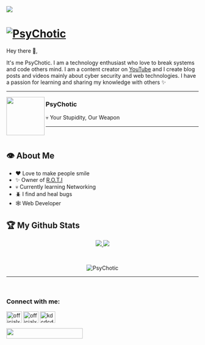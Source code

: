 <!-- PsyChotic's Github readme -->
![](https://visitor-badge.laobi.icu/badge?page_id=officialxnitin.officialxnitin&style=for-the-badge)

# [![PsyChotic](https://imgur.com/sDpYzoF.gif)](https://www.youtube.com/c/MrPsyChotic/)

Hey there 👋,

It's me PsyChotic. I am a technology enthusiast who love to break systems and code others mind. I am a content creator on [YouTube](https://www.youtube.com/c/MrPsyChotic/) and I create blog posts and videos mainly about cyber security and web technologies. I have a passion for learning and sharing my knowledge with others ✨

---
 
 <p>
  <img width="100" align='left' src="https://imgur.com/jD3SYja.png">
</p>
 
### PsyChotic

💀 Your Stupidity, Our Weapon

 ---
<br>

## :eye: About Me

- ❤️ Love to make people smile
- ✨ Owner of [R.O.T.I](https://top.gg/bot/903690362114158632)
- 💀 Currently learning Networking<!--- 🥂 Ethical Hacker and Pentester-->
- 🪲 I find and heal bugs
- 🕸️ Web Developer

## :trophy: My Github Stats
<div>
  <p align="center">
 <a href="https://github-readme-stats.vercel.app/api?username=officialxnitin&theme=tokyonight">
  <img src="https://github-readme-stats.vercel.app/api?username=officialxnitin&count_private=true&show_icons=true&theme=tokyonight&count-private=true&v=2" />
</a>
<a href="https://github-readme-streak-stats.herokuapp.com/?user=officialxnitin&theme=algolia">
  <img src="https://github-readme-streak-stats.herokuapp.com/?user=officialxnitin&theme=algolia&count-private=true&v=2" />
</a>
  </p>
</div>
<br/>
<div>
 <p align="center">
   <img src="https://activity-graph.herokuapp.com/graph?username=officialxnitin&custom_title=PsyChotic's%20Contribution%20Graph&theme=react-dark&count-private=true" alt="PsyChotic"  />
  </p>
 </div>
  <hr/>
  <br/>

<h3 align="left">Connect with me:</h3>
<p align="left">
<a href="https://twitter.com/officialxnitin" target="_blank"><img align="center" src="https://raw.githubusercontent.com/rahuldkjain/github-profile-readme-generator/master/src/images/icons/Social/twitter.svg" alt="officialxnitin" height="30" width="40" /></a>
<a href="https://instagram.com/officialxnitin" target="_blank"><img align="center" src="https://raw.githubusercontent.com/rahuldkjain/github-profile-readme-generator/master/src/images/icons/Social/instagram.svg" alt="officialxnitin" height="30" width="40" /></a>
 <a href="https://www.youtube.com/c/mrpsychotic" target="_blank"><img align="center" src="https://raw.githubusercontent.com/rahuldkjain/github-profile-readme-generator/master/src/images/icons/Social/youtube.svg" alt="kdcdcd" height="30" width="40" /></a>
</p>
<img src="https://imgur.com/1XznuTN.png" width="200" height="27">

<!-- ## 💀 Languages & Tools

### Language

![HTML5](https://img.shields.io/badge/html5-%23E34F26.svg?style=for-the-badge&logo=html5&logoColor=white)
![CSS3](https://img.shields.io/badge/css3-%231572B6.svg?style=for-the-badge&logo=css3&logoColor=white)
![JavaScript](https://img.shields.io/badge/javascript-%23323330.svg?style=for-the-badge&logo=javascript&logoColor=%23F7DF1E)
![Python](https://img.shields.io/badge/python-3670A0?style=for-the-badge&logo=python&logoColor=ffdd54)

### Databases and Cloud Hosting

![Heroku](https://img.shields.io/badge/heroku-%23430098.svg?style=for-the-badge&logo=heroku&logoColor=white)
![MongoDB](https://img.shields.io/badge/MongoDB-%234ea94b.svg?style=for-the-badge&logo=mongodb&logoColor=white)
![MySQL](https://img.shields.io/badge/mysql-%2300f.svg?style=for-the-badge&logo=mysql&logoColor=white)
![AWS](https://img.shields.io/badge/AWS-%23FF9900.svg?style=for-the-badge&logo=amazon-aws&logoColor=white)
![Azure](https://img.shields.io/badge/azure-%230072C6.svg?style=for-the-badge&logo=microsoftazure&logoColor=white)
![Cloudflare](https://img.shields.io/badge/Cloudflare-F38020?style=for-the-badge&logo=Cloudflare&logoColor=white)
![DigitalOcean](https://img.shields.io/badge/DigitalOcean-%230167ff.svg?style=for-the-badge&logo=digitalOcean&logoColor=white)
![Firebase](https://img.shields.io/badge/firebase-%23039BE5.svg?style=for-the-badge&logo=firebase)
![OVH](https://img.shields.io/badge/ovh-%23123F6D.svg?style=for-the-badge&logo=ovh&logoColor=#123F6D)


### IDEs/Editors

![Android Studio](https://img.shields.io/badge/Android%20Studio-3DDC84.svg?style=for-the-badge&logo=android-studio&logoColor=white)
![Visual Studio Code](https://img.shields.io/badge/Visual%20Studio%20Code-0078d7.svg?style=for-the-badge&logo=visual-studio-code&logoColor=white)
![NetBeans IDE](https://img.shields.io/badge/NetBeansIDE-1B6AC6.svg?style=for-the-badge&logo=apache-netbeans-ide&logoColor=white)


### Operating System

![Android](https://img.shields.io/badge/Android-3DDC84?style=for-the-badge&logo=android&logoColor=white)
![Kali](https://img.shields.io/badge/Kali-268BEE?style=for-the-badge&logo=kalilinux&logoColor=white)
![Linux](https://img.shields.io/badge/Linux-FCC624?style=for-the-badge&logo=linux&logoColor=black)
![Ubuntu](https://img.shields.io/badge/Ubuntu-E95420?style=for-the-badge&logo=ubuntu&logoColor=white)
![Windows](https://img.shields.io/badge/Windows-0078D6?style=for-the-badge&logo=windows&logoColor=white)
<!--![Red Hat](https://img.shields.io/badge/Red%20Hat-EE0000?style=for-the-badge&logo=redhat&logoColor=white)-->
<!--![IOS](https://img.shields.io/badge/iOS-000000?style=for-the-badge&logo=ios&logoColor=white)

### CMS

![WordPress](https://img.shields.io/badge/WordPress-%23117AC9.svg?style=for-the-badge&logo=WordPress&logoColor=white)

## My Work
<p><img src="https://github-readme-stats.vercel.app/api/top-langs?username=officialxnitin&show_icons=true&locale=en&layout=compact&theme=tokyonight" alt="PsyChotic" /></p> -->

<!-- PsyChotic's Github readme -->
